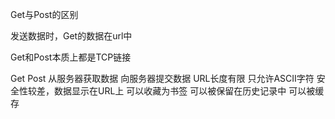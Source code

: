 Get与Post的区别

发送数据时，Get的数据在url中

Get和Post本质上都是TCP链接

Get 					Post
从服务器获取数据			向服务器提交数据
URL长度有限
只允许ASCII字符
安全性较差，数据显示在URL上
可以收藏为书签
可以被保留在历史记录中
可以被缓存